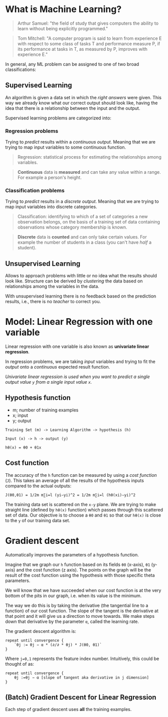 # What is Machine Learning?
> Arthur Samuel: "the field of study that gives computers
the ability to learn without being explicitly programmed."

> Tom Mitchell: "A computer program is said to learn from
experience E with respect to some class of tasks T and
performance measure P, if its performance at tasks in T, as
measured by P, improves with experience E."

In general, any ML problem can be assigned to one of two
broad classifications:

## Supervised Learning
An algorithm is given a data set in which the _right answers_
were given. This way we already know what our correct output
should look like, having the idea that there is a relationship
between the input and the output.

Supervised learning problems are categorized into:

### Regression problems
Trying to _predict_ results within a _continuous output_.
Meaning that we are trying to map input variables to some
continuous function.

> Regression: statistical process for estimating the
relationships among variables.

> **Continuous** data is **measured** and can take any value
within a range. For example a person's height.

### Classification problems
Trying to _predict_ results in a _discrete output_. Meaning
that we are trying to map input variables into discrete
categories.

> Classification: identifying to which of a set of categories
a new observation belongs, on the basis of a training set of
data containing observations whose category membership is
known.

> **Discrete** data is **counted** and can only take certain
values. For example the number of students in a class (you
can't have _half_ a student).

## Unsupervised Learning
Allows to approach problems with little or no idea what the
results should look like. Structure can be derived by
_clustering_ the data based on relationships among the
variables in the data.

With unsupervised learning there is no feedback based on the
prediction results, i.e., there is no _teacher_ to correct
you.

# Model: Linear Regression with one variable
Linear regression with one variable is also known as **univariate
linear regression**.

In regression problems, we are taking _input_ variables and
trying to fit the _output_ onto a _continuous_ expected result
function.

_Univariate linear regression is used when you want to predict
a single output value `y` from a single input value `x`._

## Hypothesis function
- m; number of training examples
- x; input
- y; output

`Training Set (m) -> Learning Algorithm -> hypothesis (h)`

`Input (x) -> h -> output (y)`

`hθ(x) = θ0 + θ1x`

## Cost function
The accuracy of the `h` function can be measured by using a
_cost function_ (`J`). This takes an average of all the results
of the hypothesis inputs compared to the actual outputs:

`J(θ0,θ1) = 1/2m m∑i=l (yi−yi)^2 = 1/2m m∑i=l (hθ(xi)−yi)^2`

The training data set is scattered on the `x-y` plane. We are
trying to make straight line (defined by `hθ(x)` function)
which passes through this scattered set of data. Our objective
is to choose a `θ0` and `θ1` so that our `hθ(x)` is close to
the `y` of our training data set.

# Gradient descent
Automatically improves the parameters of a hypothesis
function.

Imagine that we graph our `h` function based on its fields
`θ0` (x-axis), `θ1` (y-axis) and the cost function (z axis).
The points on the graph will be the result of the cost function
using the hypothesis with those specific theta parameters.

We will know that we have succeeded when our cost function is
at the very bottom of the pits in our graph, i.e. when its
value is the minimum.

The way we do this is by taking the derivative (the tangential
line to a function) of our cost function. The slope of the
tangent is the derivative at that point and it will give us
a direction to move towards. We make steps down that derivative
by the parameter `α`, called the learning rate.

The gradient descent algorithm is:

```
repeat until convergence {
	`θj := θj − α * (∂/∂ * θj) * J(θ0, θ1)`
}
```

Where `j=0,1` represents the feature index number. Intuitively,
this could be thought of as:

```
repeat until convergence {
	θj :=θj − α [slope of tangent aka derivative in j dimension]
}
```

## (Batch) Gradient Descent for Linear Regression
Each step of gradient descent uses **all** the training
examples.
